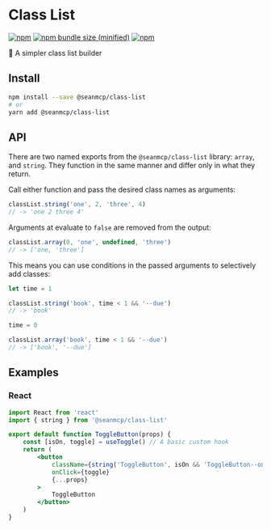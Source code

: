 # Class List

[![npm](https://img.shields.io/npm/v/@seanmcp/class-list.svg)](https://npmjs.com/package/@seanmcp/class-list) [![npm bundle size (minified)](https://img.shields.io/bundlephobia/min/@seanmcp/class-list.svg)](https://npmjs.com/package/@seanmcp/class-list) [![npm](https://img.shields.io/npm/dt/@seanmcp/class-list.svg)](https://npmjs.com/package/@seanmcp/class-list)

🦆 A simpler class list builder

## Install

```sh
npm install --save @seanmcp/class-list
# or
yarn add @seanmcp/class-list
```

## API

There are two named exports from the `@seanmcp/class-list` library: `array`, and `string`. They function in the same manner and differ only in what they return.

Call either function and pass the desired class names as arguments:

```js
classList.string('one', 2, 'three', 4)
// -> 'one 2 three 4'
```

Arguments at evaluate to `false` are removed from the output:

```js
classList.array(0, 'one', undefined, 'three')
// -> ['one, 'three']
```

This means you can use conditions in the passed arguments to selectively add classes:

```js
let time = 1

classList.string('book', time < 1 && '--due')
// -> 'book'

time = 0

classList.array('book', time < 1 && '--due')
// -> ['book', '--due']
```

## Examples

### React

```jsx
import React from 'react'
import { string } from '@seanmcp/class-list'

export default function ToggleButton(props) {
    const [isOn, toggle] = useToggle() // A basic custom hook
    return (
        <button
            className={string('ToggleButton', isOn && 'ToggleButton--on')}
            onClick={toggle}
            {...props}
        >
            ToggleButton
        </button>
    )
}
```
